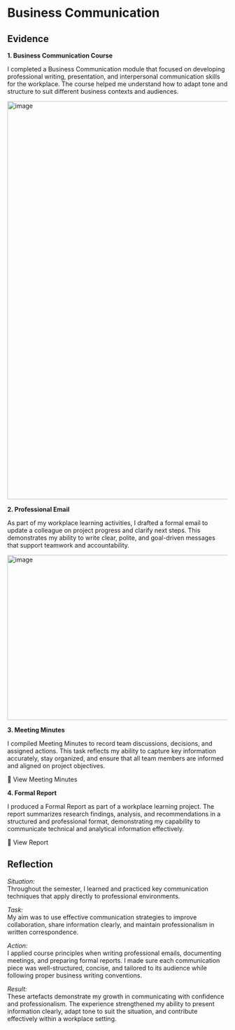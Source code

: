 # Business Communication   

## Evidence

**1. Business Communication Course**  

I completed a Business Communication module that focused on developing professional writing, presentation, and interpersonal communication skills for the workplace. The course helped me understand how to adapt tone and structure to suit different business contexts and audiences.  

<img width="1830" height="910" alt="image" src="https://github.com/user-attachments/assets/f86a910b-b9fc-443e-9d17-b7e2000f7459" />
  

**2. Professional Email**  

As part of my workplace learning activities, I drafted a formal email to update a colleague on project progress and clarify next steps. This demonstrates my ability to write clear, polite, and goal-driven messages that support teamwork and accountability.  

<img width="999" height="377" alt="image" src="https://github.com/user-attachments/assets/9caa3518-38f1-43e7-9c03-464e2eb05b4d" />  

**3. Meeting Minutes**  

I compiled Meeting Minutes to record team discussions, decisions, and assigned actions. This task reflects my ability to capture key information accurately, stay organized, and ensure that all team members are informed and aligned on project objectives.  

📄 View Meeting Minutes  

**4. Formal Report**  

I produced a Formal Report as part of a workplace learning project. The report summarizes research findings, analysis, and recommendations in a structured and professional format, demonstrating my capability to communicate technical and analytical information effectively.  

📄 View Report  

## Reflection   

*Situation:*  
Throughout the semester, I learned and practiced key communication techniques that apply directly to professional environments.  

*Task:*  
My aim was to use effective communication strategies to improve collaboration, share information clearly, and maintain professionalism in written correspondence.  

*Action:*  
I applied course principles when writing professional emails, documenting meetings, and preparing formal reports. I made sure each communication piece was well-structured, concise, and tailored to its audience while following proper business writing conventions.  

*Result:*  
These artefacts demonstrate my growth in communicating with confidence and professionalism. The experience strengthened my ability to present information clearly, adapt tone to suit the situation, and contribute effectively within a workplace setting.  
